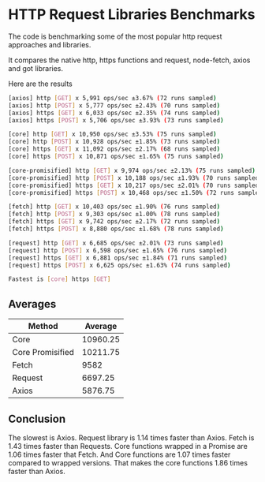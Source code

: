 # HTTP Request Libraries Benchmarks

The code is benchmarking some of the most popular http request approaches and
libraries.

It compares the native http, https functions and request, node-fetch, axios
and got libraries.

Here are the results

```bash
[axios] http [GET] x 5,991 ops/sec ±3.67% (72 runs sampled)
[axios] http [POST] x 5,777 ops/sec ±2.43% (70 runs sampled)
[axios] https [GET] x 6,033 ops/sec ±2.35% (74 runs sampled)
[axios] https [POST] x 5,706 ops/sec ±3.93% (73 runs sampled)

[core] http [GET] x 10,950 ops/sec ±3.53% (75 runs sampled)
[core] http [POST] x 10,928 ops/sec ±1.85% (73 runs sampled)
[core] https [GET] x 11,092 ops/sec ±2.17% (68 runs sampled)
[core] https [POST] x 10,871 ops/sec ±1.65% (75 runs sampled)

[core-promisified] http [GET] x 9,974 ops/sec ±2.13% (75 runs sampled)
[core-promisified] http [POST] x 10,188 ops/sec ±1.93% (70 runs sampled)
[core-promisified] https [GET] x 10,217 ops/sec ±2.01% (70 runs sampled)
[core-promisified] https [POST] x 10,468 ops/sec ±1.50% (72 runs sampled)

[fetch] http [GET] x 10,403 ops/sec ±1.90% (76 runs sampled)
[fetch] http [POST] x 9,303 ops/sec ±1.00% (78 runs sampled)
[fetch] https [GET] x 9,742 ops/sec ±2.17% (72 runs sampled)
[fetch] https [POST] x 8,880 ops/sec ±1.68% (78 runs sampled)

[request] http [GET] x 6,685 ops/sec ±2.01% (73 runs sampled)
[request] http [POST] x 6,598 ops/sec ±1.65% (76 runs sampled)
[request] https [GET] x 6,881 ops/sec ±1.84% (71 runs sampled)
[request] https [POST] x 6,625 ops/sec ±1.63% (74 runs sampled)

Fastest is [core] https [GET]
```

## Averages

| Method           | Average  |
| ---------------- | -------- |
| Core             | 10960.25 |
| Core Promisified | 10211.75 |
| Fetch            | 9582     |
| Request          | 6697.25  |
| Axios            | 5876.75  |

## Conclusion

The slowest is Axios. Request library is 1.14 times faster than Axios.
Fetch is 1.43 times faster than Requests. Core functions wrapped in a Promise
are 1.06 times faster that Fetch. And Core functions are 1.07 times faster
compared to wrapped versions. That makes the core functions 1.86 times faster
than Axios.
